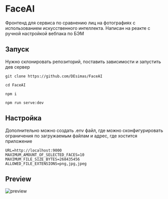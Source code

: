 # FaceAI

Фронтенд для сервиса по сравнению лиц на фотографиях с использованием искусственного интеллекта. Написан на реакте с ручной настройкой вебпака по БЭМ

## Запуск

Нужно склонировать репозиторий, поставить зависимости и запустить дев сервер

`git clone https://github.com/DEsimas/FaceAI`

`cd FaceAI`

`npm i`

`npm run serve:dev`

## Настройка

Дополнительно можно создать .env файл, где можно сконфигурировать ограничения по загружаемым файлам и адрес, где хостится приложение

```
URL=http://localhost:9000
MAXIMUM_AMOUNT_OF_SELECTED_FACES=10
MAXIMUM_FILE_SIZE_BYTES=268435456
ALLOWED_FILE_EXTENSIONS=png,jpg,jpeg
```

## Preview

<img src="./repository\assets\preview.png" alt="preview">
